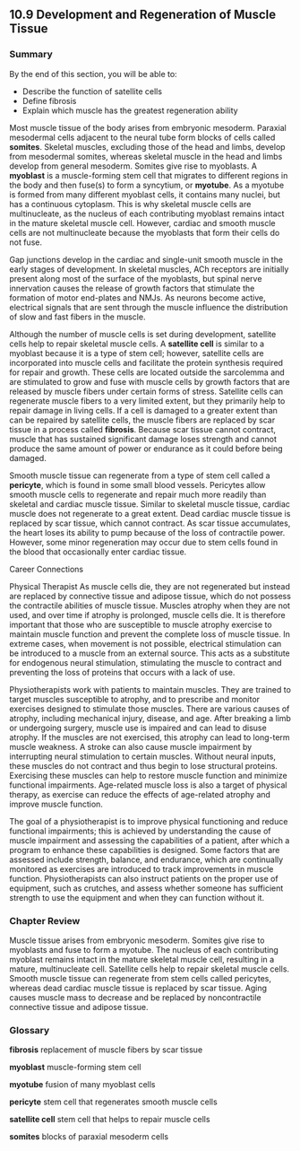 ##  10.9 Development and Regeneration of Muscle Tissue 

### Summary

By the end of this section, you will be able to: 

  - Describe the function of satellite cells
  - Define fibrosis
  - Explain which muscle has the greatest regeneration ability

Most muscle tissue of the body arises from embryonic mesoderm. Paraxial mesodermal cells adjacent to the neural tube form blocks of cells called **somites**. Skeletal muscles, excluding those of the head and limbs, develop from mesodermal somites, whereas skeletal muscle in the head and limbs develop from general mesoderm. Somites give rise to myoblasts. A **myoblast** is a muscle-forming stem cell that migrates to different regions in the body and then fuse(s) to form a syncytium, or **myotube**. As a myotube is formed from many different myoblast cells, it contains many nuclei, but has a continuous cytoplasm. This is why skeletal muscle cells are multinucleate, as the nucleus of each contributing myoblast remains intact in the mature skeletal muscle cell. However, cardiac and smooth muscle cells are not multinucleate because the myoblasts that form their cells do not fuse.

Gap junctions develop in the cardiac and single-unit smooth muscle in the early stages of development. In skeletal muscles, ACh receptors are initially present along most of the surface of the myoblasts, but spinal nerve innervation causes the release of growth factors that stimulate the formation of motor end-plates and NMJs. As neurons become active, electrical signals that are sent through the muscle influence the distribution of slow and fast fibers in the muscle.

Although the number of muscle cells is set during development, satellite cells help to repair skeletal muscle cells. A **satellite cell** is similar to a myoblast because it is a type of stem cell; however, satellite cells are incorporated into muscle cells and facilitate the protein synthesis required for repair and growth. These cells are located outside the sarcolemma and are stimulated to grow and fuse with muscle cells by growth factors that are released by muscle fibers under certain forms of stress. Satellite cells can regenerate muscle fibers to a very limited extent, but they primarily help to repair damage in living cells. If a cell is damaged to a greater extent than can be repaired by satellite cells, the muscle fibers are replaced by scar tissue in a process called **fibrosis**. Because scar tissue cannot contract, muscle that has sustained significant damage loses strength and cannot produce the same amount of power or endurance as it could before being damaged.

Smooth muscle tissue can regenerate from a type of stem cell called a **pericyte**, which is found in some small blood vessels. Pericytes allow smooth muscle cells to regenerate and repair much more readily than skeletal and cardiac muscle tissue. Similar to skeletal muscle tissue, cardiac muscle does not regenerate to a great extent. Dead cardiac muscle tissue is replaced by scar tissue, which cannot contract. As scar tissue accumulates, the heart loses its ability to pump because of the loss of contractile power. However, some minor regeneration may occur due to stem cells found in the blood that occasionally enter cardiac tissue.

Career Connections

Physical Therapist As muscle cells die, they are not regenerated but instead are replaced by connective tissue and adipose tissue, which do not possess the contractile abilities of muscle tissue. Muscles atrophy when they are not used, and over time if atrophy is prolonged, muscle cells die. It is therefore important that those who are susceptible to muscle atrophy exercise to maintain muscle function and prevent the complete loss of muscle tissue. In extreme cases, when movement is not possible, electrical stimulation can be introduced to a muscle from an external source. This acts as a substitute for endogenous neural stimulation, stimulating the muscle to contract and preventing the loss of proteins that occurs with a lack of use.

Physiotherapists work with patients to maintain muscles. They are trained to target muscles susceptible to atrophy, and to prescribe and monitor exercises designed to stimulate those muscles. There are various causes of atrophy, including mechanical injury, disease, and age. After breaking a limb or undergoing surgery, muscle use is impaired and can lead to disuse atrophy. If the muscles are not exercised, this atrophy can lead to long-term muscle weakness. A stroke can also cause muscle impairment by interrupting neural stimulation to certain muscles. Without neural inputs, these muscles do not contract and thus begin to lose structural proteins. Exercising these muscles can help to restore muscle function and minimize functional impairments. Age-related muscle loss is also a target of physical therapy, as exercise can reduce the effects of age-related atrophy and improve muscle function.

The goal of a physiotherapist is to improve physical functioning and reduce functional impairments; this is achieved by understanding the cause of muscle impairment and assessing the capabilities of a patient, after which a program to enhance these capabilities is designed. Some factors that are assessed include strength, balance, and endurance, which are continually monitored as exercises are introduced to track improvements in muscle function. Physiotherapists can also instruct patients on the proper use of equipment, such as crutches, and assess whether someone has sufficient strength to use the equipment and when they can function without it.

### Chapter Review

Muscle tissue arises from embryonic mesoderm. Somites give rise to myoblasts and fuse to form a myotube. The nucleus of each contributing myoblast remains intact in the mature skeletal muscle cell, resulting in a mature, multinucleate cell. Satellite cells help to repair skeletal muscle cells. Smooth muscle tissue can regenerate from stem cells called pericytes, whereas dead cardiac muscle tissue is replaced by scar tissue. Aging causes muscle mass to decrease and be replaced by noncontractile connective tissue and adipose tissue.

### Glossary

**fibrosis** replacement of muscle fibers by scar tissue

**myoblast** muscle-forming stem cell

**myotube** fusion of many myoblast cells

**pericyte** stem cell that regenerates smooth muscle cells

**satellite cell** stem cell that helps to repair muscle cells

**somites** blocks of paraxial mesoderm cells

